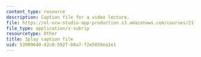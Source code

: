 ```yaml
---
content_type: resource
description: Caption file for a video lecture.
file: https://ol-ocw-studio-app-production.s3.amazonaws.com/courses/21l-011-the-film-experience-fall-2013/53009640d2c8592fb8a7f2e5059ea1e1_HypQZfQPtYk.vtt
file_type: application/x-subrip
resourcetype: Other
title: 3play caption file
uid: 53009640-d2c8-592f-b8a7-f2e5059ea1e1
---
```

